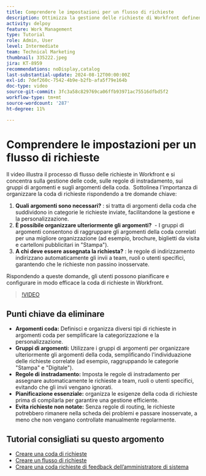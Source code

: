 ```yaml
---
title: Comprendere le impostazioni per un flusso di richieste
description: Ottimizza la gestione delle richieste di Workfront definendo gli argomenti della coda, utilizzando i gruppi di argomenti, impostando le regole di instradamento, pianificando in anticipo e garantendo che gli invii non vengano trascurati per una maggiore efficienza.
activity: delpoy
feature: Work Management
type: Tutorial
role: Admin, User
level: Intermediate
team: Technical Marketing
thumbnail: 335222.jpeg
jira: KT-8959
recommendations: noDisplay,catalog
last-substantial-update: 2024-08-12T00:00:00Z
exl-id: 7def260c-7542-4b9e-b2fb-afa5f79e164b
doc-type: video
source-git-commit: 3fc3a58c829769ca06ffb93971ac75516dfbd5f2
workflow-type: tm+mt
source-wordcount: '287'
ht-degree: 11%

---
```


# Comprendere le impostazioni per un flusso di richieste

Il video illustra il processo di flusso delle richieste in Workfront e si concentra sulla gestione delle code, sulle regole di instradamento, sui gruppi di argomenti e sugli argomenti della coda. &#x200B; Sottolinea l&#39;importanza di organizzare la coda di richieste rispondendo a tre domande chiave:

1. **Quali argomenti sono necessari?** &#x200B;: si tratta di argomenti della coda che suddividono in categorie le richieste inviate, facilitandone la gestione e la personalizzazione. &#x200B;
1. **È possibile organizzare ulteriormente gli argomenti?** &#x200B; - I gruppi di argomenti consentono di raggruppare gli argomenti della coda correlati per una migliore organizzazione (ad esempio, brochure, biglietti da visita e cartelloni pubblicitari in &quot;Stampa&quot;). &#x200B;
1. **A chi deve essere assegnata la richiesta?** &#x200B;: le regole di indirizzamento indirizzano automaticamente gli invii a team, ruoli o utenti specifici, garantendo che le richieste non passino inosservate. &#x200B;

Rispondendo a queste domande, gli utenti possono pianificare e configurare in modo efficace la coda di richieste in Workfront. &#x200B;

>[!VIDEO](https://video.tv.adobe.com/v/335222/?quality=12&learn=on&enablevpops)

## Punti chiave da eliminare

* **Argomenti coda:** Definisci e organizza diversi tipi di richieste in argomenti coda per semplificare la categorizzazione e la personalizzazione. &#x200B;
* **Gruppi di argomenti:** Utilizzare i gruppi di argomenti per organizzare ulteriormente gli argomenti della coda, semplificando l&#39;individuazione delle richieste correlate (ad esempio, raggruppando le categorie &quot;Stampa&quot; e &quot;Digitale&quot;). &#x200B;
* **Regole di instradamento:** Imposta le regole di instradamento per assegnare automaticamente le richieste a team, ruoli o utenti specifici, evitando che gli invii vengano ignorati. &#x200B;
* **Pianificazione essenziale:** organizza le esigenze della coda di richieste prima di compilarla per garantire una gestione efficiente. &#x200B;
* **Evita richieste non notate:** Senza regole di routing, le richieste potrebbero rimanere nella scheda dei problemi e passare inosservate, a meno che non vengano controllate manualmente regolarmente. &#x200B;

## Tutorial consigliati su questo argomento

* [Creare una coda di richieste](/help/manage-work/request-queues/create-a-request-queue.md)
* [Creare un flusso di richieste](/help/manage-work/request-queues/create-a-request-flow.md)
* [Creare una coda richieste di feedback dell’amministratore di sistema](/help/manage-work/request-queues/create-a-system-admin-feedback-request-queue.md)
